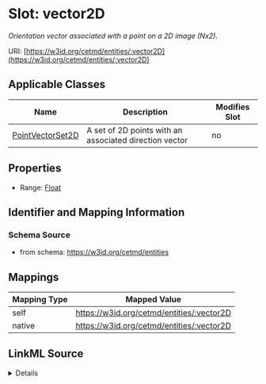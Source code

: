 

# Slot: vector2D


_Orientation vector associated with a point on a 2D image (Nx2)._





URI: [https://w3id.org/cetmd/entities/:vector2D](https://w3id.org/cetmd/entities/:vector2D)



<!-- no inheritance hierarchy -->





## Applicable Classes

| Name | Description | Modifies Slot |
| --- | --- | --- |
| [PointVectorSet2D](PointVectorSet2D.md) | A set of 2D points with an associated direction vector |  no  |







## Properties

* Range: [Float](Float.md)





## Identifier and Mapping Information







### Schema Source


* from schema: https://w3id.org/cetmd/entities




## Mappings

| Mapping Type | Mapped Value |
| ---  | ---  |
| self | https://w3id.org/cetmd/entities/:vector2D |
| native | https://w3id.org/cetmd/entities/:vector2D |




## LinkML Source

<details>
```yaml
name: vector2D
description: Orientation vector associated with a point on a 2D image (Nx2).
from_schema: https://w3id.org/cetmd/entities
rank: 1000
array:
  exact_number_dimensions: 2
  dimensions:
  - alias: N
    minimum_cardinality: 1
  - alias: xy
    exact_cardinality: 2
alias: vector2D
domain_of:
- PointVectorSet2D
range: float

```
</details>